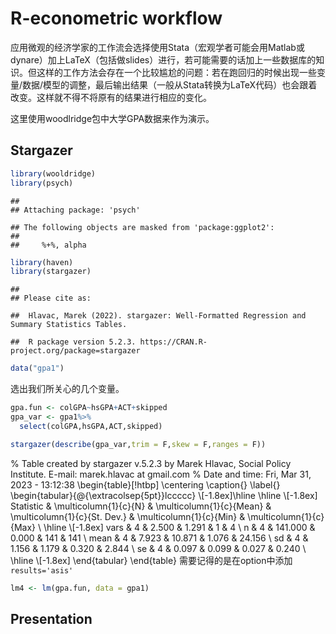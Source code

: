# R-econometric workflow

应用微观的经济学家的工作流会选择使用Stata（宏观学者可能会用Matlab或dynare）加上LaTeX（包括做slides）进行，若可能需要的话加上一些数据库的知识。但这样的工作方法会存在一个比较尴尬的问题：若在跑回归的时候出现一些变量/数据/模型的调整，最后输出结果（一般从Stata转换为LaTeX代码）也会跟着改变。这样就不得不将原有的结果进行相应的变化。


这里使用woodlridge包中大学GPA数据来作为演示。

## Stargazer



```r
library(wooldridge)
library(psych)
```

```
## 
## Attaching package: 'psych'
```

```
## The following objects are masked from 'package:ggplot2':
## 
##     %+%, alpha
```

```r
library(haven)
library(stargazer)
```

```
## 
## Please cite as:
```

```
##  Hlavac, Marek (2022). stargazer: Well-Formatted Regression and Summary Statistics Tables.
```

```
##  R package version 5.2.3. https://CRAN.R-project.org/package=stargazer
```

```r
data("gpa1")
```

选出我们所关心的几个变量。


```r
gpa.fun <- colGPA~hsGPA+ACT+skipped
gpa_var <- gpa1%>%
  select(colGPA,hsGPA,ACT,skipped)
```


```r
stargazer(describe(gpa_var,trim = F,skew = F,ranges = F))
```


% Table created by stargazer v.5.2.3 by Marek Hlavac, Social Policy Institute. E-mail: marek.hlavac at gmail.com
% Date and time: Fri, Mar 31, 2023 - 13:12:38
\begin{table}[!htbp] \centering 
  \caption{} 
  \label{} 
\begin{tabular}{@{\extracolsep{5pt}}lccccc} 
\\[-1.8ex]\hline 
\hline \\[-1.8ex] 
Statistic & \multicolumn{1}{c}{N} & \multicolumn{1}{c}{Mean} & \multicolumn{1}{c}{St. Dev.} & \multicolumn{1}{c}{Min} & \multicolumn{1}{c}{Max} \\ 
\hline \\[-1.8ex] 
vars & 4 & 2.500 & 1.291 & 1 & 4 \\ 
n & 4 & 141.000 & 0.000 & 141 & 141 \\ 
mean & 4 & 7.923 & 10.871 & 1.076 & 24.156 \\ 
sd & 4 & 1.156 & 1.179 & 0.320 & 2.844 \\ 
se & 4 & 0.097 & 0.099 & 0.027 & 0.240 \\ 
\hline \\[-1.8ex] 
\end{tabular} 
\end{table} 
需要记得的是在option中添加`results='asis'`



```r
lm4 <- lm(gpa.fun, data = gpa1)
```










## Presentation






